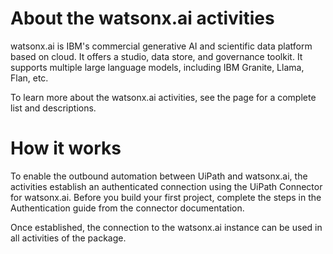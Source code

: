 ﻿# About the watsonx.ai activities

watsonx.ai is IBM's commercial generative AI and scientific data platform based on cloud. It offers a studio, data store, and governance toolkit. It supports multiple large language models, including IBM Granite, Llama, Flan, etc.



To learn more about the watsonx.ai activities, see the  page for a complete list and descriptions.

# How it works

To enable the outbound automation between UiPath and watsonx.ai, the activities establish an authenticated connection using the UiPath Connector for watsonx.ai. Before you build your first project, complete the steps in the Authentication guide from the connector documentation.

Once established, the connection to the watsonx.ai instance can be used in all activities of the package.
